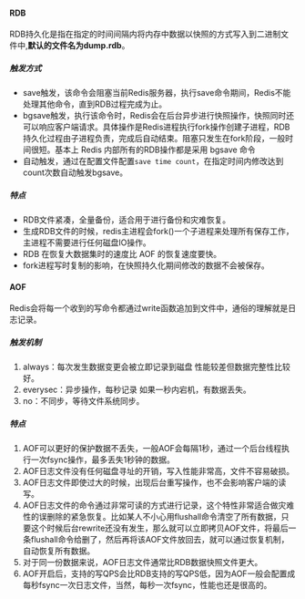 #### RDB

RDB持久化是指在指定的时间间隔内将内存中数据以快照的方式写入到二进制文件中,**默认的文件名为dump.rdb**。

##### 触发方式

- save触发，该命令会阻塞当前Redis服务器，执行save命令期间，Redis不能处理其他命令，直到RDB过程完成为止。
- bgsave触发，执行该命令时，Redis会在后台异步进行快照操作，快照同时还可以响应客户端请求。具体操作是Redis进程执行fork操作创建子进程，RDB持久化过程由子进程负责，完成后自动结束。阻塞只发生在fork阶段，一般时间很短。基本上 Redis 内部所有的RDB操作都是采用 bgsave 命令
- 自动触发，通过在配置文件配置`save time count`，在指定时间内修改达到count次数自动触发bgsave。

##### 特点

- RDB文件紧凑，全量备份，适合用于进行备份和灾难恢复。
- 生成RDB文件的时候，redis主进程会fork()一个子进程来处理所有保存工作，主进程不需要进行任何磁盘IO操作。
- RDB 在恢复大数据集时的速度比 AOF 的恢复速度要快。
- fork进程写时复制的影响，在快照持久化期间修改的数据不会被保存。

#### AOF

Redis会将每一个收到的写命令都通过write函数追加到文件中，通俗的理解就是日志记录。

##### 触发机制

1. always：每次发生数据变更会被立即记录到磁盘 性能较差但数据完整性比较好。
2. everysec：异步操作，每秒记录 如果一秒内宕机，有数据丢失。
3. no：不同步，等待文件系统同步。

##### 特点

1. AOF可以更好的保护数据不丢失，一般AOF会每隔1秒，通过一个后台线程执行一次fsync操作，最多丢失1秒钟的数据。
2. AOF日志文件没有任何磁盘寻址的开销，写入性能非常高，文件不容易破损。
3. AOF日志文件即使过大的时候，出现后台重写操作，也不会影响客户端的读写。
4. AOF日志文件的命令通过非常可读的方式进行记录，这个特性非常适合做灾难性的误删除的紧急恢复。比如某人不小心用flushall命令清空了所有数据，只要这个时候后台rewrite还没有发生，那么就可以立即拷贝AOF文件，将最后一条flushall命令给删了，然后再将该AOF文件放回去，就可以通过恢复机制，自动恢复所有数据。
5. 对于同一份数据来说，AOF日志文件通常比RDB数据快照文件更大。
6. AOF开启后，支持的写QPS会比RDB支持的写QPS低，因为AOF一般会配置成每秒fsync一次日志文件，当然，每秒一次fsync，性能也还是很高的。